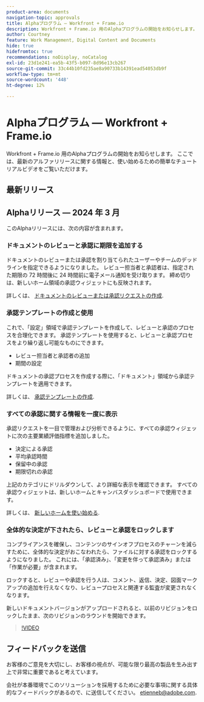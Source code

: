 ```yaml
---
product-area: documents
navigation-topic: approvals
title: Alphaプログラム — Workfront + Frame.io
description: Workfront + Frame.io 用のAlphaプログラムの開始をお知らせします。 ここでは、最新のアルファリリースに関する情報と、使い始めるための簡単なチュートリアルビデオをご覧いただけます。
author: Courtney
feature: Work Management, Digital Content and Documents
hide: true
hidefromtoc: true
recommendations: noDisplay, noCatalog
exl-id: 23d1e241-ea5b-43f5-b097-8d96e13cb267
source-git-commit: 33c44b10fd235ae8a90733b14391ead54053db9f
workflow-type: tm+mt
source-wordcount: '448'
ht-degree: 12%

---
```


# Alphaプログラム — Workfront + Frame.io

Workfront + Frame.io 用のAlphaプログラムの開始をお知らせします。 ここでは、最新のアルファリリースに関する情報と、使い始めるための簡単なチュートリアルビデオをご覧いただけます。

## 最新リリース

## Alphaリリース — 2024 年 3 月

このAlphaリリースには、次の内容が含まれます。

### ドキュメントのレビューと承認に期限を追加する

ドキュメントのレビューまたは承認を割り当てられたユーザーやチームのデッドラインを指定できるようになりました。 レビュー担当者と承認者は、指定された期限の 72 時間後に 24 時間前に電子メール通知を受け取ります。 締め切りは、新しいホーム領域の承認ウィジェットにも反映されます。

詳しくは、 [ドキュメントのレビューまたは承認リクエストの作成](/help/quicksilver/review-and-approve-work/document-reviews-and-approvals/manage-document-approvals/create-a-document-approval.md).

### 承認テンプレートの作成と使用

これで、「設定」領域で承認テンプレートを作成して、レビューと承認のプロセスを合理化できます。 承認テンプレートを使用すると、レビューと承認プロセスをより繰り返し可能なものにできます。

* レビュー担当者と承認者の追加
* 期間の設定

ドキュメントの承認プロセスを作成する際に、「ドキュメント」領域から承認テンプレートを適用できます。

詳しくは、 [承認テンプレートの作成](/help/quicksilver/review-and-approve-work/document-reviews-and-approvals/manage-document-approvals/create-approval-template.md).

### すべての承認に関する情報を一度に表示

承認リクエストを一目で管理および分析できるように、すべての承認ウィジェットに次の主要業績評価指標を追加しました。

* 決定による承認
* 平均承認時間
* 保留中の承認
* 期限切れの承認

上記のカテゴリにドリルダウンして、より詳細な表示を確認できます。 すべての承認ウィジェットは、新しいホームとキャンバスダッシュボードで使用できます。

詳しくは、 [新しいホームを使い始める](/help/quicksilver/workfront-basics/using-home/new-home/get-started-with-new-home.md).

### 全体的な決定が下されたら、レビューと承認をロックします

コンプライアンスを確保し、コンテンツのサインオフプロセスのチャーンを減らすために、全体的な決定がおこなわれたら、ファイルに対する承認をロックするようになりました。 これには、「承認済み」、「変更を伴って承認済み」または「作業が必要」が含まれます。

ロックすると、レビューや承認を行う人は、コメント、返信、決定、図面マークアップの追加を行えなくなり、レビュープロセスと関連する監査が変更されなくなります。

新しいドキュメントバージョンがアップロードされると、以前のリビジョンをロックしたまま、次のリビジョンのラウンドを開始できます。

>[!VIDEO](https://video.tv.adobe.com/v/3428023/)


## フィードバックを送信

お客様のご意見を大切にし、お客様の視点が、可能な限り最高の製品を生み出す上で非常に重要であると考えています。

会社が本番環境でこのソリューションを採用するために必要な事項に関する具体的なフィードバックがあるので、に送信してください。 [etienneb@adobe.com](mailto:etienneb@adobe.com).

